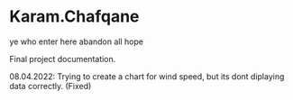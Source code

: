 # Karam.Chafqane

ye who enter here abandon all hope

Final project documentation.

08.04.2022:
Trying to create a chart for wind speed, but its dont diplaying data correctly. (Fixed)







